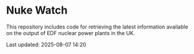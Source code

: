 # Nuke Watch

This repository includes code for retrieving the latest information available on the output of EDF nuclear power plants in the UK.

Last updated: 2025-08-07 14:20